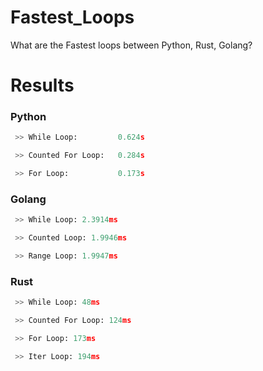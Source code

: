 # Fastest_Loops
What are the Fastest loops between Python, Rust, Golang?

# Results
<h3>Python</h3>

```py
 >> While Loop:         0.624s

 >> Counted For Loop:   0.284s

 >> For Loop:           0.173s
```

<h3>Golang</h3>

```py
 >> While Loop: 2.3914ms

 >> Counted Loop: 1.9946ms

 >> Range Loop: 1.9947ms
```

<h3>Rust</h3>

```py
 >> While Loop: 48ms

 >> Counted For Loop: 124ms

 >> For Loop: 173ms

 >> Iter Loop: 194ms
```
